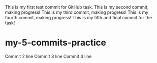 This is my first test commit for GitHub task.
This is my second commit, making progress!
This is my third commit, making progress!
This is my fourth commit, making progress!
This is my fifth and final commit for the task!

# my-5-commits-practice
Commit 2 line
Commit 3 line
Commit 4 line
